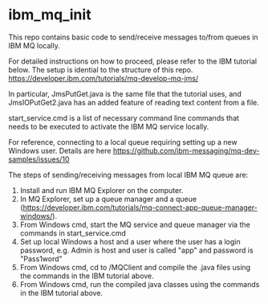 # ibm_mq_init
This repo contains basic code to send/receive messages to/from queues in IBM MQ locally.

For detailed instructions on how to proceed, please refer to the IBM tutorial below.
The setup is idential to the structure of this repo.
https://developer.ibm.com/tutorials/mq-develop-mq-jms/

In particular, JmsPutGet.java is the same file that the tutorial uses, and JmsIOPutGet2.java
has an added feature of reading text content from a file.

start_service.cmd is a list of necessary command line commands that needs to be executed
to activate the IBM MQ service locally.

For reference, connecting to a local queue requiring setting up a new Windows user.
Details are here
https://github.com/ibm-messaging/mq-dev-samples/issues/10

The steps of sending/receiving messages from local IBM MQ queue are:
1. Install and run IBM MQ Explorer on the computer.
2. In MQ Explorer, set up a queue manager and a queue (https://developer.ibm.com/tutorials/mq-connect-app-queue-manager-windows/).
3. From Windows cmd, start the MQ service and queue manager via the commands in start_service.cmd
4. Set up local Windows a host and a user where the user has a login password, e.g. Admin is host and user is called "app" and password is "Pass1word"
5. From Windows cmd, cd to /MQClient and compile the .java files using the commands in the IBM tutorial above.
6. From Windows cmd, run the compiled java classes using the commands in the IBM tutorial above. 
